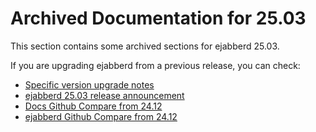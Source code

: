 # Archived Documentation for 25.03

This section contains some archived sections for ejabberd 25.03.

If you are upgrading ejabberd from a previous release, you can check:

* [Specific version upgrade notes](upgrade.md)
* [ejabberd 25.03 release announcement](https://www.process-one.net/blog/ejabberd-25-03/)
* [Docs Github Compare from 24.12](https://github.com/processone/docs.ejabberd.im/compare/24.12..25.03)
* [ejabberd Github Compare from 24.12](https://github.com/processone/ejabberd/compare/24.12..25.03)

